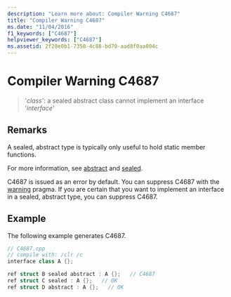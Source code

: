 ```yaml
---
description: "Learn more about: Compiler Warning C4687"
title: "Compiler Warning C4687"
ms.date: "11/04/2016"
f1_keywords: ["C4687"]
helpviewer_keywords: ["C4687"]
ms.assetid: 2f28e0b1-7358-4c88-bd70-aad8f0aa004c
---
```

# Compiler Warning C4687

> '*class*': a sealed abstract class cannot implement an interface '*interface*'

## Remarks

A sealed, abstract type is typically only useful to hold static member functions.

For more information, see [abstract](../../extensions/abstract-cpp-component-extensions.md) and [sealed](../../extensions/sealed-cpp-component-extensions.md).

C4687 is issued as an error by default. You can suppress C4687 with the [warning](../../preprocessor/warning.md) pragma. If you are certain that you want to implement an interface in a sealed, abstract type, you can suppress C4687.

## Example

The following example generates C4687.

```cpp
// C4687.cpp
// compile with: /clr /c
interface class A {};

ref struct B sealed abstract : A {};   // C4687
ref struct C sealed : A {};   // OK
ref struct D abstract : A {};   // OK
```
